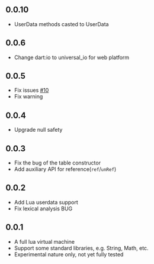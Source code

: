 ## 0.0.10

* UserData methods casted to UserData<T>

## 0.0.6

* Change dart:io to universal_io for web platform

## 0.0.5
* Fix issues [#10](https://github.com/arcticfox1919/LuaDardo/issues/10)
* Fix warning

## 0.0.4
* Upgrade null safety

## 0.0.3
* Fix the bug of the table constructor
* Add auxiliary API for reference(`ref`/`unRef`)

## 0.0.2
* Add Lua userdata support
* Fix lexical analysis BUG

## 0.0.1
* A full lua virtual machine
* Support some standard libraries, e.g. String, Math, etc.
* Experimental nature only, not yet fully tested